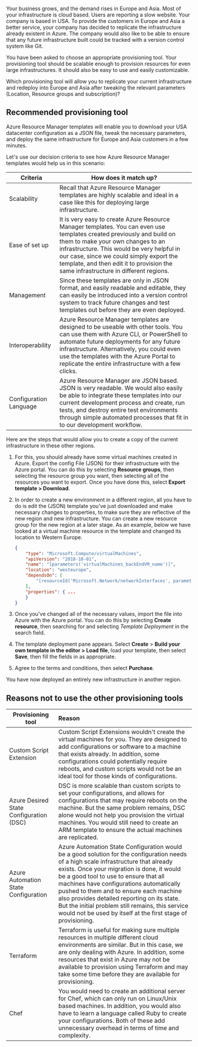 Your business grows, and the demand rises in Europe and Asia. Most of your infrastructure is cloud based. Users are reporting a slow website. Your company is based in USA. To provide the customers in Europe and Asia a better service, your company has decided to replicate the infrastructure already existent in Azure. The company would also like to be able to ensure that any future infrastructure built could be tracked with a version control system like Git.  

You have been asked to choose an appropriate provisioning tool.  Your provisioning tool should be scalable enough to provision resources for even large infrastructures.  It should also be easy to use and easily customizable.  

Which provisioning tool will allow you to replicate your current infrastructure and redeploy into Europe and Asia after tweaking the relevant parameters (Location, Resource groups and subscription)?

## Recommended provisioning tool

Azure Resource Manager templates will enable you to download your USA datacenter configuration as a JSON file, tweak the necessary parameters, and deploy the same infrastructure for Europe and Asia customers in a few minutes.

Let's use our decision criteria to see how Azure Resource Manager templates would help us in this scenario:

| Criteria               | How does it match up?                                        |
| ---------------------- | ------------------------------------------------------------ |
| Scalability            | Recall that Azure Resource Manager templates are highly scalable and ideal in a case like this for deploying large infrastructure. |
| Ease of set up         | It is very easy to create Azure Resource Manager templates. You can even use templates created previously and build on them to make your own changes to an infrastructure. This would be very helpful in our case, since we could simply export the template, and then edit it to provision the same infrastructure in different regions. |
| Management             | Since these templates are only in JSON format, and easily readable and editable, they can easily be introduced into a version control system to track future changes and test templates out before they are even deployed. |
| Interoperability       | Azure Resource Manager templates are designed to be useable with other tools. You can use them with Azure CLI, or PowerShell to automate future deployments for any future infrastructure. Alternatively, you could even use the templates with the Azure Portal to replicate the entire infrastructure with a few clicks. |
| Configuration Language | Azure Resource Manager are JSON based. JSON is very readable.  We would also easily be able to integrate these templates into our current development process and create, run tests, and destroy entire test environments through simple automated processes that fit in to our development workflow. |

Here are the steps that would allow you to create a copy of the current infrastructure in these other regions.

1. For this, you should already have some virtual machines created in Azure. Export the config File (JSON) for their infrastructure with the Azure portal. You can do this by selecting  **Resource groups**, then selecting the resource group you want, then selecting all of the resources you want to export. Once you have done this, select  **Export template > Download**.

1. In order to create a new environment in a different region, all you have to do is edit the (JSON) template you've just downloaded and make necessary changes to properties, to make sure they are reflective of the new region and new infrastructure. You can create a new resource group for the new region at a later stage.  As an example, below we have looked at a virtual machine resource in the template and changed its location to Western Europe.

    ```json
    {
        "type": "Microsoft.Compute/virtualMachines",
        "apiVersion": "2018-10-01",
        "name": "[parameters('virtualMachines_backEndVM_name')]",
        "location": "westeurope",
        "dependsOn": [
            "[resourceId('Microsoft.Network/networkInterfaces', parameters('networkInterfaces_backendvm672_name'))]"
        ],
        "properties": { ...
        }
    }
    ```

1. Once you've changed all of the necessary values, import the file into Azure with the Azure portal. You can do this by selecting **Create resource**, then searching for and selecting *Template Deployment* in the search field.

1. The template deployment pane appears. Select **Create** > **Build your own template in the editor > Load file**, load your template, then select **Save**, then fill the fields in as appropriate.

1. Agree to the terms and conditions, then select **Purchase**.

You have now deployed an entirely new infrastructure in another region.

## Reasons not to use the other provisioning tools

| Provisioning tool                       | Reason                                                     |
| --------------------------------------- | :----------------------------------------------------------- |
| Custom Script Extension                 | Custom Script Extensions wouldn't create the virtual machines for you. They are designed to add configurations or software to a machine that exists already.  In addition, some configurations could potentially require reboots, and custom scripts would not be an ideal tool for those kinds of configurations. |
| Azure Desired State Configuration (DSC) | DSC is more scalable than custom scripts to set your configurations, and allows for configurations that may require reboots on the machine. But the same problem remains, DSC alone would not help you provision the virtual machines.  You would still need to create an ARM template to ensure the actual machines are replicated. |
| Azure Automation State Configuration    | Azure Automation State Configuration would be a good solution for the configuration needs of a high scale infrastructure that already exists. Once your migration is done, it would be a good tool to use to ensure that all machines have configurations automatically pushed to them and to ensure each machine also provides detailed reporting on its state. But the initial problem still remains, this service would not be used by itself at the first stage of provisioning. |
| Terraform                               | Terraform is useful for making sure multiple resources in multiple different cloud environments are similar. But in this case, we are only dealing with Azure.  In addition, some resources that exist in Azure may not be available to provision using Terraform and may take some time before they are available for provisioning. |
| Chef                                    | You would need to create an additional server for Chef, which can only run on Linux/Unix based machines. In addition, you would also have to learn a language called Ruby to create your configurations. Both of these add unnecessary overhead in terms of time and complexity. |
